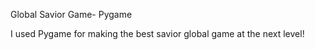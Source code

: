 Global Savior Game- Pygame

I used Pygame for making the best savior global game at the next level! 
